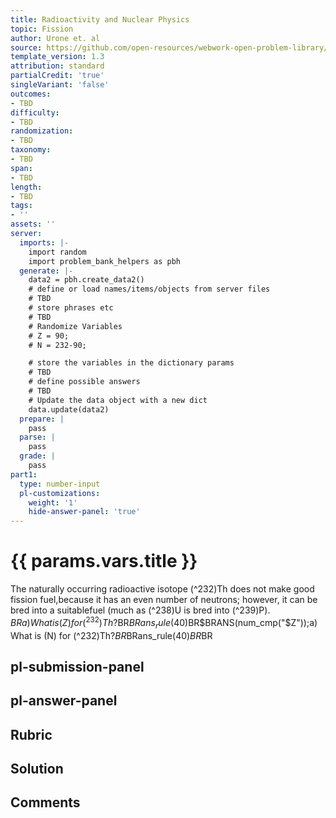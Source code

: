 ```yaml
---
title: Radioactivity and Nuclear Physics
topic: Fission
author: Urone et. al
source: https://github.com/open-resources/webwork-open-problem-library/tree/master/Contrib/BrockPhysics/College_Physics_Urone/32.Medical_Applications_of_Nuclear_Physics/32-06.Fission/NU_U17-32-06-006.pg
template_version: 1.3
attribution: standard
partialCredit: 'true'
singleVariant: 'false'
outcomes:
- TBD
difficulty:
- TBD
randomization:
- TBD
taxonomy:
- TBD
span:
- TBD
length:
- TBD
tags:
- ''
assets: ''
server:
  imports: |-
    import random
    import problem_bank_helpers as pbh
  generate: |-
    data2 = pbh.create_data2()
    # define or load names/items/objects from server files
    # TBD
    # store phrases etc
    # TBD
    # Randomize Variables
    # Z = 90;
    # N = 232-90;

    # store the variables in the dictionary params
    # TBD
    # define possible answers
    # TBD
    # Update the data object with a new dict
    data.update(data2)
  prepare: |
    pass
  parse: |
    pass
  grade: |
    pass
part1:
  type: number-input
  pl-customizations:
    weight: '1'
    hide-answer-panel: 'true'
---
```


# {{ params.vars.title }} 


The naturally occurring radioactive isotope (^232)Th does not make good fission fuel,because it has an even number of neutrons; however, it can be bred into a suitablefuel (much as (^238)U is bred into (^239)P). $BRa) What is (Z) for (^232)Th?$BR$BRans_rule(40)$BR$BRANS(num_cmp("$Z"));a) What is (N) for (^232)Th?$BR$BRans_rule(40)$BR$BR


## pl-submission-panel 


## pl-answer-panel 


## Rubric 


## Solution 


## Comments 


